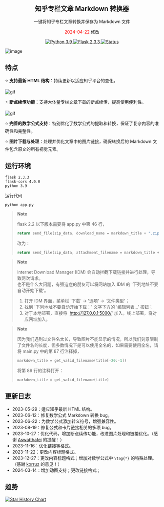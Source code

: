 <div align="center">
  <h2>知乎专栏文章 Markdown 转换器</h2>
  <p>一键将知乎专栏文章转换并保存为 Markdown 文件</p>
  <p><span style="color: red;">2024-04-22</span> 修改</p>
  <a href="#">
    <img alt="Python 3.9" src="https://img.shields.io/badge/python-3.9-blue.svg" />
  </a>
  <a href="#">
    <img alt="Flask 2.3.3" src="https://img.shields.io/badge/flask-2.3.3-blue.svg" />
  </a>
  <a href="#">
    <img alt="Status" src="https://img.shields.io/badge/Status-Updating-green" />
  </a>
</div>

![image](https://github.com/chenluda/zhihu-download/assets/45784833/13e59d0c-caf0-47d7-8edc-5dbef49b70cb)

## 特点

⭐ **支持最新 HTML 结构**：持续更新以适应知乎平台的变化。

![gif](https://github.com/chenluda/zhihu-download/assets/45784833/849366a0-19ac-43ff-8f13-54aff24c7df3)

⭐ **断点续传功能**：支持大体量专栏文章下载的断点续传，提高使用便利性。

![gif](https://github.com/chenluda/zhihu-download/assets/45784833/9b4fd579-a492-4052-b5d8-0eb887af3a27)

⭐ **完善的数学公式支持**：特别优化了数学公式的提取和转换，保证了复杂内容的准确性和完整性。

⭐ **图片下载与处理**：处理并优化文章中的图片链接，确保转换后的 Markdown 文件包含原文的所有视觉元素。

## 运行环境

```
flask 2.3.3
flask-cors 4.0.0
python 3.9
```
运行代码
```
python app.py
```
> **Note**
>
> flask 2.2 以下版本需要将 app.py 中第 46 行，
> ``` python
> return send_file(zip_data, download_name = markdown_title + ".zip", as_attachment=True)
> ```
> 改为：
> ``` python
> return send_file(zip_data, attachment_filename = markdown_title + ".zip", as_attachment=True)
> ```

> **Note**
>
> Internet Download Manager (IDM) 会自动拦截下载链接并进行处理，导致两次请求。  
> 也不是什么大问题，有强迫症的朋友可以将网站加入 IDM 的 '下列地址不要自动开始下载'。  
> 1. 打开 IDM 界面，菜单栏 '下载' -> '选项' -> '文件类型'；
> 2. 找到 '下列地址不要自动开始下载：' 文字下方的 '编辑列表...' 按钮；
> 3. 对于本地部署，直接将 'http://127.0.0.1:5000/' 加入。线上部署，将对应网址加入。

> **Note**
>
> 因为我们遇到过文件名太长，导致图片不能显示的情况，所以我们刻意限制了文件名的长度，但多数情况下是可以使用全名的，如果需要使用全名，请将 main.py 中的第 87 行注释掉，
> ``` python
> markdown_title = get_valid_filename(title[-20:-1])
> ```
> 将第 89 行的注释打开：
> ``` python
> markdown_title = get_valid_filename(title)
> ```

## 更新日志

* 2023-05-29：适应知乎最新 HTML 结构。
* 2023-06-12：修复数学公式 Markdown 转换 bug。
* 2023-06-22：为数学公式添加转义符号，增强兼容性。
* 2023-08-19：修复公式和卡片链接相关的多项 bug。
* 2023-10-27：优化代码，增加断点续传功能，改进图片处理和链接优化。（感谢 [Aswatthafei](https://github.com/Aswatthafei) 的提醒！）
* 2023-11-16：优化链接等格式。
* 2023-11-22：更改内容标题格式。
* 2023-12-27：更改内容标题格式；增加对数学公式中 `\tag{*}` 的特殊处理。（感谢 [korruz](https://github.com/korruz) 的意见！）
* 2024-03-14：增加动图支持；更改链接格式；

## 趋势

[![Star History Chart](https://api.star-history.com/svg?repos=chenluda/zhihu-download&type=Date)](https://star-history.com/#chenluda/zhihu-download&Date)
